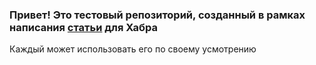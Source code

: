 ### Привет! Это тестовый репозиторий, созданный в рамках написания [статьи](https://habr.com/ru/companies/swordfish_security/articles/754780/) для Хабра

Каждый может использовать его по своему усмотрению
